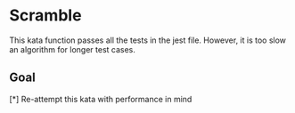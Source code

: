 # Scramble
This kata function passes all the tests in the jest file. However, it is too slow an algorithm for longer test cases.

## Goal
[*] Re-attempt this kata with performance in mind